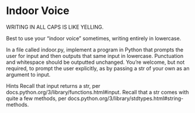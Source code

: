 # Indoor Voice

WRITING IN ALL CAPS IS LIKE YELLING.

Best to use your “indoor voice” sometimes, writing entirely in lowercase.

In a file called indoor.py, implement a program in Python that prompts the user for input and then outputs that same input in lowercase. Punctuation and whitespace should be outputted unchanged. You’re welcome, but not required, to prompt the user explicitly, as by passing a str of your own as an argument to input.

Hints
Recall that input returns a str, per docs.python.org/3/library/functions.html#input.
Recall that a str comes with quite a few methods, per docs.python.org/3/library/stdtypes.html#string-methods.

